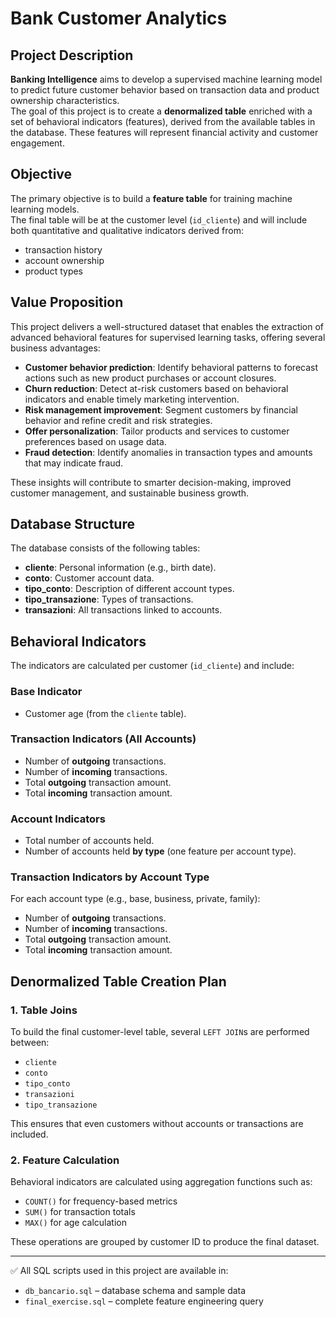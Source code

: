 # Bank Customer Analytics

## Project Description

**Banking Intelligence** aims to develop a supervised machine learning model to predict future customer behavior based on transaction data and product ownership characteristics.  
The goal of this project is to create a **denormalized table** enriched with a set of behavioral indicators (features), derived from the available tables in the database. These features will represent financial activity and customer engagement.

## Objective

The primary objective is to build a **feature table** for training machine learning models.  
The final table will be at the customer level (`id_cliente`) and will include both quantitative and qualitative indicators derived from:

- transaction history  
- account ownership  
- product types  

## Value Proposition

This project delivers a well-structured dataset that enables the extraction of advanced behavioral features for supervised learning tasks, offering several business advantages:

- **Customer behavior prediction**: Identify behavioral patterns to forecast actions such as new product purchases or account closures.  
- **Churn reduction**: Detect at-risk customers based on behavioral indicators and enable timely marketing intervention.  
- **Risk management improvement**: Segment customers by financial behavior and refine credit and risk strategies.  
- **Offer personalization**: Tailor products and services to customer preferences based on usage data.  
- **Fraud detection**: Identify anomalies in transaction types and amounts that may indicate fraud.

These insights will contribute to smarter decision-making, improved customer management, and sustainable business growth.

## Database Structure

The database consists of the following tables:

- **cliente**: Personal information (e.g., birth date).
- **conto**: Customer account data.
- **tipo_conto**: Description of different account types.
- **tipo_transazione**: Types of transactions.
- **transazioni**: All transactions linked to accounts.

## Behavioral Indicators

The indicators are calculated per customer (`id_cliente`) and include:

### Base Indicator

- Customer age (from the `cliente` table).

### Transaction Indicators (All Accounts)

- Number of **outgoing** transactions.  
- Number of **incoming** transactions.  
- Total **outgoing** transaction amount.  
- Total **incoming** transaction amount.

### Account Indicators

- Total number of accounts held.  
- Number of accounts held **by type** (one feature per account type).

### Transaction Indicators by Account Type

For each account type (e.g., base, business, private, family):

- Number of **outgoing** transactions.  
- Number of **incoming** transactions.  
- Total **outgoing** transaction amount.  
- Total **incoming** transaction amount.

## Denormalized Table Creation Plan

### 1. Table Joins

To build the final customer-level table, several `LEFT JOIN`s are performed between:

- `cliente`  
- `conto`  
- `tipo_conto`  
- `transazioni`  
- `tipo_transazione`  

This ensures that even customers without accounts or transactions are included.

### 2. Feature Calculation

Behavioral indicators are calculated using aggregation functions such as:

- `COUNT()` for frequency-based metrics  
- `SUM()` for transaction totals  
- `MAX()` for age calculation

These operations are grouped by customer ID to produce the final dataset.

---

✅ All SQL scripts used in this project are available in:

- `db_bancario.sql` – database schema and sample data  
- `final_exercise.sql` – complete feature engineering query
